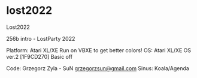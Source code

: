 # lost2022
Lost2022

256b intro - LostParty 2022

Platform: Atari XL/XE
Run on VBXE to get better colors!
OS: Atari XL/XE OS ver.2 [1F9CD270]
Basic off

Code: Grzegorz Zyla - SuN
grzegorzsun@gmail.com
Sinus: Koala/Agenda

